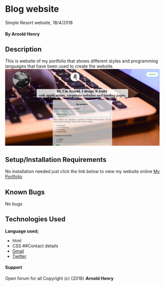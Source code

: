 # Blog website
Simple Resort website, 18/4/2018
#### By **Arnold Henry**
## Description
This is website of my portfolio that shows different styles and programming languages
that have been used to create the website.
![Landingpage Screenshot](images/screenshot.jpg)
## Setup/Installation Requirements
No installation needed just click the link below to view my website online
[My Portfolio](https://arnoldhenry.github.io/portfolio/)
## Known Bugs
No bugs
## Technologies Used
**Language used;**
* html
* CSS
##Contact details
* [Gmail](arnoldomwoyo2@gmail.com)
* [Twitter](@saisi_arnold)
#### Support
Open forum for all
Copyright (c) {2018} **Arnold Henry**
